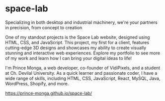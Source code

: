 # space-lab
Specializing in both desktop and industrial machinery, we're your partners in precision, from concept to creation

One of my standout projects is the Space Lab website, designed using HTML, CSS, and JavaScript. This project, my first for a client, features cutting-edge 3D designs and showcases my ability to create visually stunning and interactive web experiences. Explore my portfolio to see more of my work and learn how I can bring your digital ideas to life!

I'm Prince Monga, a web developer, co-founder of VidiPixels, and a student at Ch. Devilal University. As a quick learner and passionate coder, I have a wide range of skills, including HTML, CSS, JavaScript, React, MySQL, Java, WordPress, Shopify, and more. 

https://prince-monga.github.io/space-lab/
